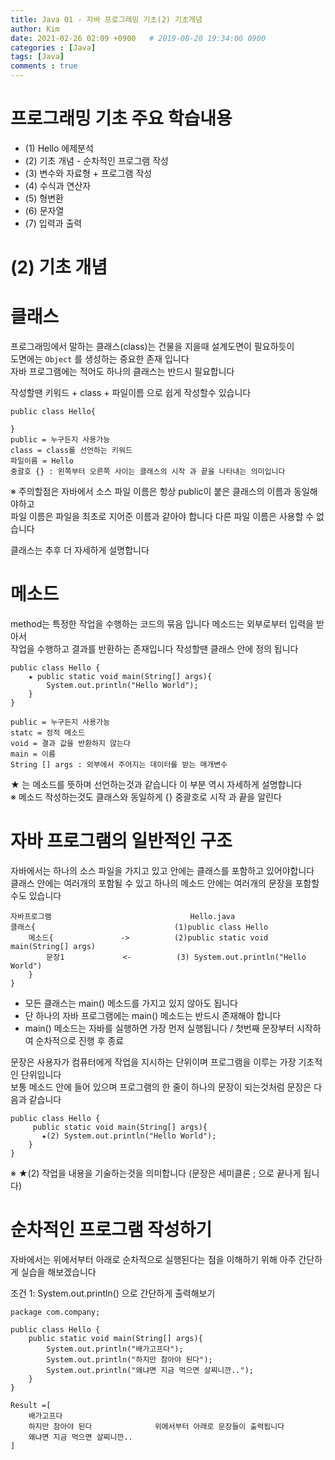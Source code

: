 ```yaml
---
title: Java 01 - 자바 프로그래밍 기초(2) 기초개념
author: Kim
date: 2021-02-26 02:09 +0900   # 2019-08-20 19:34:00 0900
categories : [Java]
tags: [Java]
comments : true
---
```


# 프로그래밍 기초 주요 학습내용

* (1) Hello 에제분석
* (2) 기초 개념 - 순차적인 프로그램 작성
* (3) 변수와 자료형 + 프로그램 작성
* (4) 수식과 연산자
* (5) 형변환
* (6) 문자열
* (7) 입력과 출력


# (2) 기초 개념

# 클래스

프로그래밍에서 말하는 클래스(class)는 건물을 지을때 설계도면이 필요하듯이<br>
도면에는 ``` Object ``` 를 생성하는 중요한 존재 입니다<br>
자바 프로그램에는 적어도 하나의 클래스는 반드시 필요합니다<br>

작성할땐 키워드 + class + 파일이름 으로 쉽게 작성할수 있습니다
```
public class Hello{

}
public = 누구든지 사용가능
class = class를 선언하는 키워드
파일이름 = Hello
중괄호 {} : 왼쪽부터 오른쪽 사이는 클래스의 시작 과 끝을 나타내는 의미입니다
```

※ 주의할점은 자바에서 소스 파일 이름은 항상 public이 붙은 클래스의 이름과 동일해야하고<br>
  파일 이름은 파일을 최초로 지어준 이름과 같아야 합니다 다른 파일 이름은 사용할 수 없습니다

클래스는 추후 더 자세하게 설명합니다

# 메소드

method는 특정한 작업을 수행하는 코드의 묶음 입니다 메소드는 외부로부터 입력을 받아서<br>
작업을 수행하고 결과를 반환하는 존재입니다 작성할땐 클래스 안에 정의 됩니다<br>

```
public class Hello {
    ★ public static void main(String[] args){
        System.out.println("Hello World");
    }
}

public = 누구든지 사용가능
statc = 정적 메소드
void = 결과 값을 반환하지 않는다
main = 이름
String [] args : 외부에서 주어지는 데이터를 받는 매개변수

```
★ 는 메소드를 뜻하며 선언하는것과 같습니다 이 부분 역시 자세하게 설명합니다<br>
※ 메소드 작성하는것도 클래스와 동일하게 {} 중괄호로 시작 과 끝을 알린다

# 자바 프로그램의 일반적인 구조

자바에서는 하나의 소스 파일을 가지고 있고 안에는 클래스를 포함하고 있어야합니다<br>
클래스 안에는 여러개의 포함될 수 있고 하나의 메소드 안에는 여러개의 문장을 포함할수도 있습니다<br>

```
자바프로그램                               Hello.java
클래스{                               (1)public class Hello   
    메소드{               ->          (2)public static void main(String[] args)   
        문장1             <-          (3) System.out.println("Hello World")
    }
}                            
```

* 모든 클래스는 main() 메소드를 가지고 있지 않아도 됩니다
* 단 하나의 자바 프로그램에는 main() 메소드는 반드시 존재해야 합니다
* main() 메소드는 자바를 실행하면 가장 먼저 실행됩니다 / 첫번째 문장부터 시작하여 순차적으로 진행 후 종료<br>

문장은 사용자가 컴퓨터에게 작업을 지시하는 단위이며 프로그램을 이루는 가장 기초적인 단위입니다<br>
보통 메소드 안에 들어 있으며 프로그램의 한 줄이 하나의 문장이 되는것처럼 문장은 다음과 같습니다<br>

```
public class Hello {
     public static void main(String[] args){
       ★(2) System.out.println("Hello World");
    }
}
```

※ ★(2) 작업을 내용을 기술하는것을 의미합니다 (문장은 세미클론 ; 으로 끝나게 됩니다)

# 순차적인 프로그램 작성하기

자바에서는 위에서부터 아래로 순차적으로 실행된다는 점을 이해하기 위해 아주 간단하게 실습을 해보겠습니다<br> 

조건 1: System.out.println() 으로 간단하게 출력해보기

```
package com.company;

public class Hello {
    public static void main(String[] args){
        System.out.println("배가고프다");
        System.out.println("하지만 참아야 된다");
        System.out.println("왜냐면 지금 먹으면 살찌니깐..");
    }
}

Result =[
    배가고프다 
    하지만 참아야 된다              위에서부터 아래로 문장들이 출력됩니다
    왜냐면 지금 먹으면 살찌니깐..
]

```